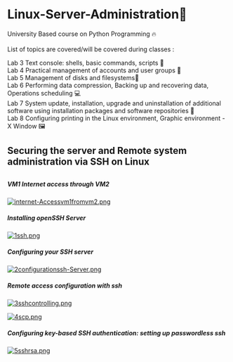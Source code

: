 # Linux-Server-Administration🎯
University Based course on Python Programming 🔥<br>
<br>
List of topics are covered/will be covered during classes :
<br>

Lab 3 Text console: shells, basic commands, scripts 📂<br>
Lab 4 Practical management of accounts and user groups 📗<br>
Lab 5 Management of disks and filesystems🎒<br>
Lab 6 Performing data compression, Backing up and recovering data, Operations scheduling 💻 <br>
Lab 7 System update, installation, upgrade and uninstallation of additional software using installation packages and software repositories 📖 <br>
Lab 8 Configuring printing in the Linux environment, Graphic environment - X Window 🖼️ <br>

<h2>Securing the server and Remote system 
administration via SSH on Linux<h2>
  
<h5>VM1 Internet access through VM2</h5>
  
[![internet-Accessvm1fromvm2.png](https://i.postimg.cc/qvhBw857/internet-Accessvm1fromvm2.png)](https://postimg.cc/ZWmhKyZk)


<h5>Installing openSSH Server</h5>
  
[![1ssh.png](https://i.postimg.cc/FHs3HnzB/1ssh.png)](https://postimg.cc/3dVdL1gX)
  
  
<h5>Configuring your SSH server</h5>
  
[![2configurationssh-Server.png](https://i.postimg.cc/zBWRcs2V/2configurationssh-Server.png)](https://postimg.cc/xJfCk422)
  
  <h5>Remote access configuration with ssh</h5>
  
[![3sshcontrolling.png](https://i.postimg.cc/Qdy9x8RF/3sshcontrolling.png)](https://postimg.cc/Xr97sbNW)
  
  
[![4scp.png](https://i.postimg.cc/2yr3XVBK/4scp.png)](https://postimg.cc/r0Z8Dyj1)
  
  <h5> Configuring key-based SSH authentication: 
setting up passwordless ssh</h5>
  
[![5sshrsa.png](https://i.postimg.cc/NfG562ty/5sshrsa.png)](https://postimg.cc/qgYJ0Rz0)

